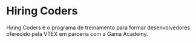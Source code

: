 # Hiring Coders
 Hiring Coders é o programa de treinamento para formar desenvolvedores oferecido pela VTEX em parceria com a Gama Academy.
